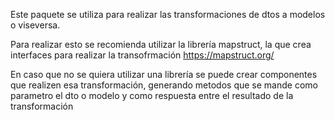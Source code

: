 Este paquete se utiliza para realizar las transformaciones
de dtos a modelos o viseversa.

Para realizar esto se recomienda utilizar la librería mapstruct, la que
crea interfaces para realizar la transofrmación
https://mapstruct.org/

En caso que no se quiera utilizar una librería se puede crear componentes que realizen
esa transformación, generando metodos que se mande como parametro el dto o modelo y como
respuesta entre el resultado de la transformación